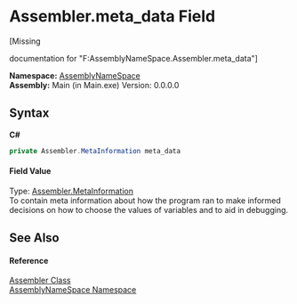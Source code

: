# Assembler.meta_data Field
 

\[Missing <summary> documentation for "F:AssemblyNameSpace.Assembler.meta_data"\]

**Namespace:**&nbsp;<a href="6bcc80ef-5cfd-db5f-1eb2-7297d1c16397">AssemblyNameSpace</a><br />**Assembly:**&nbsp;Main (in Main.exe) Version: 0.0.0.0

## Syntax

**C#**<br />
``` C#
private Assembler.MetaInformation meta_data
```


#### Field Value
Type: <a href="4767f8b5-e52e-522b-5527-d518969305dd">Assembler.MetaInformation</a><br />To contain meta information about how the program ran to make informed decisions on how to choose the values of variables and to aid in debugging.

## See Also


#### Reference
<a href="ff4e346f-08ba-ff2f-52cf-831920161b16">Assembler Class</a><br /><a href="6bcc80ef-5cfd-db5f-1eb2-7297d1c16397">AssemblyNameSpace Namespace</a><br />
